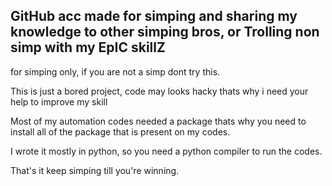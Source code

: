 ## GitHub acc made for simping and sharing my knowledge to other simping bros, or Trolling non simp with my EpIC skillZ
for simping only, if you are not a simp dont try this.

This is just a bored project, code may looks hacky thats why i need your help to improve my skill

Most of my automation codes needed a package thats why you need to install all of the package that is present on my codes.

I wrote it mostly in python, so you need a python compiler to run the codes.

That's it keep simping till you're winning.
